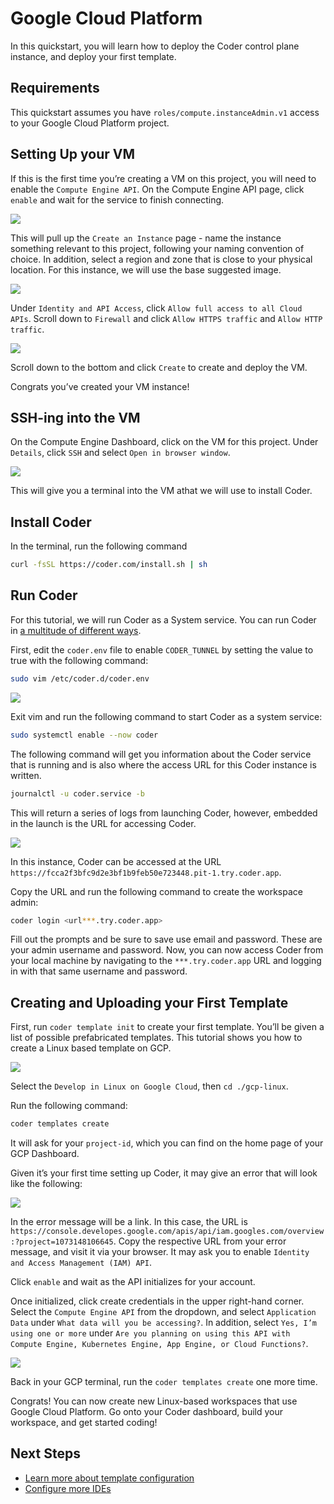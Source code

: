 # Google Cloud Platform

In this quickstart, you will learn how to deploy the Coder control plane instance, and deploy your first template. 

## Requirements

This quickstart assumes you have `roles/compute.instanceAdmin.v1` access to your Google Cloud Platform project.  

## Setting Up your VM  

If this is the first time you’re creating a VM on this project, you will need to enable the `Compute Engine API`. On the Compute Engine API page, click `enable` and wait for the service to finish connecting.

<img src="../images/quickstart/google-cloud-platform/gcp0.png">

This will pull up the `Create an Instance` page - name the instance something relevant to this project, following your naming convention of choice. In addition, select a region and zone that is close to your physical location. For this instance, we will use the base suggested image.

<img src="../images/quickstart/google-cloud-platform/gcp1.png">

Under `Identity and API Access`, click `Allow full access to all Cloud APIs`. Scroll down to `Firewall` and click `Allow HTTPS traffic` and `Allow HTTP traffic`.

<img src="../images/quickstart/google-cloud-platform/gcp2.png">

Scroll down to the bottom and click `Create` to create and deploy the VM.

Congrats you’ve created your VM instance!

## SSH-ing into the VM

On the Compute Engine Dashboard, click on the VM for this project. Under `Details`, click `SSH` and select `Open in browser window`.

<img src="../images/quickstart/google-cloud-platform/gcp3.png">

This will give you a terminal into the VM athat we will use to install Coder.

## Install Coder

In the terminal, run the following command 

```sh
curl -fsSL https://coder.com/install.sh | sh  
```

## Run Coder

For this tutorial, we will run Coder as a System service. You can run Coder in [a multitude of different ways](https://coder.com/docs/coder-oss/latest/install).

First, edit the `coder.env` file to enable `CODER_TUNNEL` by setting the value to true with the following command:

``` sh
sudo vim /etc/coder.d/coder.env
``` 

<img src="../images/quickstart/google-cloud-platform/gcp4.png">

Exit vim and run the following command to start Coder as a system service:

```sh
sudo systemctl enable --now coder
``` 

The following command will get you information about the Coder service that is running and is also where the access URL for this Coder instance is written. 

```sh
journalctl -u coder.service -b 
``` 

This will return a series of logs from launching Coder, however, embedded in the launch is the URL for accessing Coder. 

<img src="../images/quickstart/google-cloud-platform/gcp5.png">

In this instance, Coder can be accessed at the URL  `https://fcca2f3bfc9d2e3bf1b9feb50e723448.pit-1.try.coder.app`. 

Copy the URL and run the following command to create the workspace admin:

```sh
coder login <url***.try.coder.app>
```

Fill out the prompts and be sure to save use email and password. These are your admin username and password. Now, you can now access Coder from your local machine by navigating to the `***.try.coder.app` URL and logging in with that same username and password. 

## Creating and Uploading your First Template

First, run `coder template init` to create your first template. You’ll be given a list of possible prefabricated templates. This tutorial shows you how to create a Linux based template on GCP. 

<img src="../images/quickstart/google-cloud-platform/gcp6.png">

Select the `Develop in Linux on Google Cloud`, then `cd ./gcp-linux`. 

Run the following command: 

```sh
coder templates create
```

It will ask for your `project-id`, which you can find on the home page of your GCP Dashboard. 

Given it’s your first time setting up Coder, it may give an error that will look like the following:

<img src="../images/quickstart/google-cloud-platform/gcp7.png">

In the error message will be a link. In this case, the URL is `https://console.developes.google.com/apis/api/iam.googles.com/overview:?project=1073148106645`. Copy the respective URL from your error message, and visit it via your browser. It may ask you to enable `Identity and Access Management (IAM) API`. 

Click `enable` and wait as the API initializes for your account. 

Once initialized, click create credentials in the upper right-hand corner. Select the `Compute Engine API` from the dropdown, and select `Application Data` under `What data will you be accessing?`. In addition, select `Yes, I’m using one or more` under `Are you planning on using this API with Compute Engine, Kubernetes Engine, App Engine, or Cloud Functions?`.

<img src="../images/quickstart/google-cloud-platform/gcp8.png">

Back in your GCP terminal, run the `coder templates create` one more time. 

Congrats! You can now create new Linux-based workspaces that use Google Cloud Platform. Go onto your Coder dashboard, build your workspace, and get started coding!

## Next Steps

- [Learn more about template configuration](../templates.md)
- [Configure more IDEs](../ides/web-ides.md)
